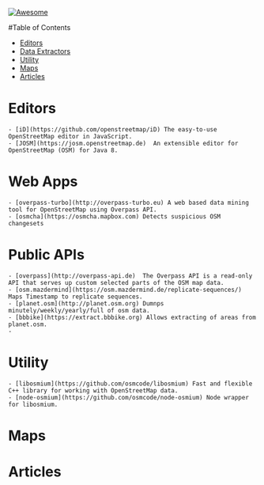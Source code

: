[![Awesome](https://cdn.rawgit.com/sindresorhus/awesome/d7305f38d29fed78fa85652e3a63e154dd8e8829/media/badge.svg)](https://github.com/sindresorhus/awesome)

#Table of Contents
   * [Editors](#editors)
   * [Data Extractors](#data-extractors)
   * [Utility](#utility)
   * [Maps](#maps)
   * [Articles](#articles)

# Editors
    - [iD](https://github.com/openstreetmap/iD) The easy-to-use OpenStreetMap editor in JavaScript. 
    - [JOSM](https://josm.openstreetmap.de)  An extensible editor for ​OpenStreetMap (OSM) for ​Java 8.

# Web Apps
    - [overpass-turbo](http://overpass-turbo.eu) A web based data mining tool for OpenStreetMap using Overpass API.
    - [osmcha](https://osmcha.mapbox.com) Detects suspicious OSM changesets

# Public APIs 
    - [overpass](http://overpass-api.de)  The Overpass API is a read-only API that serves up custom selected parts of the OSM map data.
    - [osm.mazdermind](https://osm.mazdermind.de/replicate-sequences/) Maps Timestamp to replicate sequences.
    - [planet.osm](http://planet.osm.org) Dumnps minutely/weekly/yearly/full of osm data.
    - [bbbike](https://extract.bbbike.org) Allows extracting of areas from planet.osm.
    - 
# Utility
    - [libosmium](https://github.com/osmcode/libosmium) Fast and flexible C++ library for working with OpenStreetMap data.
    - [node-osmium](https://github.com/osmcode/node-osmium) Node wrapper for libosmium.
# Maps

# Articles
